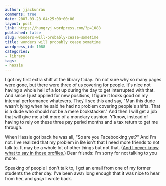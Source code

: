 ```yaml
---
author: jjackunrau
comments: true
date: 2007-03-28 04:25:00+00:00
layout: post
link: https://hungryj.wordpress.com/?p=1088
published: false
slug: wonders-will-probably-cease-sometime
title: wonders will probably cease sometime
wordpress_id: 1088
categories:
- library
tags:
- hassie
---
```


I got my first extra shift at the library today.  I'm not sure why so many pages were gone, but there were three of us covering for people.  It's nice not having a whole hell of a lot up during the day to get interrupted with that.  And since I just applied for new positions, I figure it looks good on my internal performance whatevers.  They'll see this and say, "Man this dude wasn't lying when he said he had no problem covering people's shifts.  That is a dude who should not be a mere bookstacker."  And then I will get a job that will give me a bit more of a monetary cushion.  Y'know, instead of having to rely on these three pay period months and a tax return to get me through.  
  
When Hassie got back he was all, "So are you Facebooking yet?"  And I'm not.  I've realized that my problem in life isn't that I need more friends to not talk to.  It may be a whole lot of other things but not that.  ([And I never know what to say in those profiles.](http://www.qwantz.com/index.pl?comic=963))  Dear friends: I'm sorry for not talking to you more.  
  
Speaking of people I don't talk to, I got an email from one of my former students the other day.  I've been away long enough that it was nice to hear from her, and *gasp* I wrote back.
